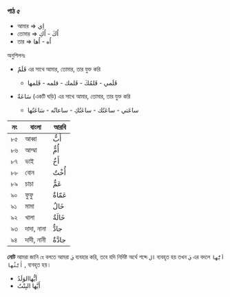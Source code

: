 ### পাঠ ৫

- আমার => اِي
- তোমার => اُكَ - اُكِ
- তার => اُه - اُها

অনুশিলনঃ

- قَلَمٌ এর সাথে আমার, তোমার, তার যুক্ত করি

  - قَلَمي - قَلمُكَ - قَلمك - قلمه - قَلمها

- سَاعَةٌ (একটি ঘড়ি) এর সাথে আমার, তোমার, তার যুক্ত করি

  - ساعَتي - ساعَتُك - ساعَتُكِ - ساعاتُه - سَاعَتُها

| নং  | বাংলা      | আরবি    |
| --- | ---------- | ------- |
| ৮৫  | আব্বা      | أَبٌّ   |
| ৮৬  | আম্মা      | أُمٌّ   |
| ৮৭  | ভাই        | أَخٌ    |
| ৮৮  | বোন        | أُخْتٌ  |
| ৮৯  | চাচা       | عَمٌّ   |
| ৯০  | ফুফু       | عَمّاةٌ |
| ৯১  | মামা       | خَالٌ   |
| ৯২  | খালা       | خَالَةٌ |
| ৯৩  | দাদা, নানা | جادٌّ   |
| ৯৪  | দাদী, নানী | جادَّةٌ |

**নোট** আমরা জানি `হে` বলতে আমরা `يَ` ব্যবহার করি, তবে যদি নির্দিষ্ট অর্থে শব্দে `ال` ব্যবহৃত হয় তখন `يَ` এর বদলে `أيُّها` , `أَيَّتُها` ব্যবহৃত হয়।

- أيُّهاالوَلَدُ
- أَيَّها البِنْتُ
